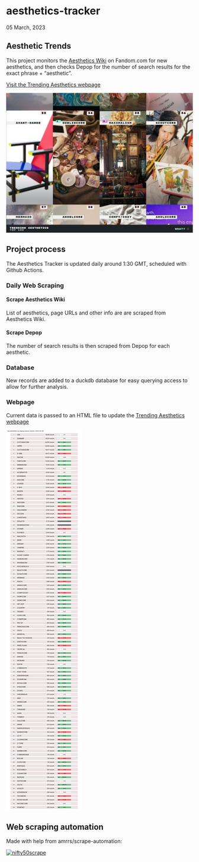aesthetics-tracker
================
05 March, 2023

## Aesthetic Trends

This project monitors the [Aesthetics
Wiki](https://aesthetics.fandom.com/wiki/Aesthetics_Wiki) on Fandom.com
for new aesthetics, and then checks Depop for the number of search
results for the exact phrase + “aesthetic”.

[Visit the Trending Aesthetics
webpage](https://filmicaesthetic.github.io/aesthetics-tracker)

[![](assets/img/webpage_screenshot.jpg)](https://filmicaesthetic.github.io/aesthetics-tracker)

## Project process

The Aesthetics Tracker is updated daily around 1:30 GMT, scheduled with
Github Actions.

### Daily Web Scraping

#### Scrape Aesthetics Wiki

List of aesthetics, page URLs and other info are are scraped from
Aesthetics Wiki.

#### Scrape Depop

The number of search results is then scraped from Depop for each
aesthetic.

### Database

New records are added to a duckdb database for easy querying access to
allow for further analysis.

### Webpage

Current data is passed to an HTML file to update the [Trending
Aesthetics
webpage](https://filmicaesthetic.github.io/aesthetics-tracker)

![](README_files/figure-gfm/unnamed-chunk-3-1.png)<!-- -->

## Web scraping automation

Made with help from amrrs/scrape-automation:

[![nifty50scrape](https://github.com/amrrs/scrape-automation/actions/workflows/main.yml/badge.svg)](https://github.com/amrrs/scrape-automation/actions/workflows/main.yml)
